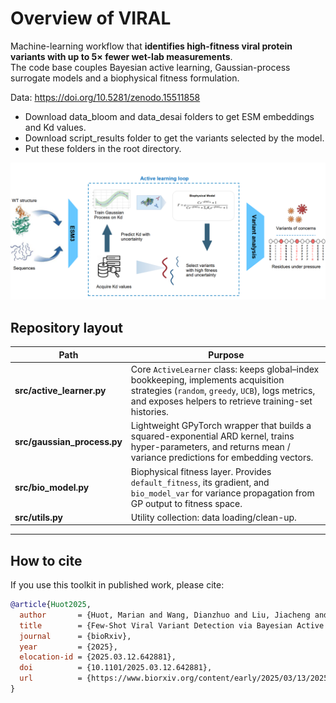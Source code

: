 # Overview of VIRAL

Machine-learning workflow that **identifies high-fitness viral protein variants with up to 5× fewer wet-lab measurements**.  
The code base couples Bayesian active learning, Gaussian-process surrogate models and a biophysical fitness formulation. 

Data: https://doi.org/10.5281/zenodo.15511858 
- Download data_bloom and data_desai folders to get ESM embeddings and Kd values.
- Download script_results folder to get the variants selected by the model.
- Put these folders in the root directory.




![Schematic Overview](schematic.png)


## Repository layout

| Path                        | Purpose                                                                                                                                                                                                |
|-----------------------------|--------------------------------------------------------------------------------------------------------------------------------------------------------------------------------------------------------|
| **src/active_learner.py**   | Core `ActiveLearner` class: keeps global–index bookkeeping, implements acquisition strategies (`random`, `greedy`, `UCB`), logs metrics, and exposes helpers to retrieve training-set histories. |
| **src/gaussian_process.py** | Lightweight GPyTorch wrapper that builds a squared-exponential ARD kernel, trains hyper-parameters, and returns mean / variance predictions for embedding vectors.                                     |
| **src/bio_model.py**        | Biophysical fitness layer. Provides `default_fitness`, its gradient, and `bio_model_var` for variance propagation from GP output to fitness space.                                                     |
| **src/utils.py**            | Utility collection: data loading/clean-up.                          |


---

## How to cite

If you use this toolkit in published work, please cite:

```bibtex
@article{Huot2025,
  author       = {Huot, Marian and Wang, Dianzhuo and Liu, Jiacheng and Shakhnovich, Eugene},
  title        = {Few-Shot Viral Variant Detection via Bayesian Active Learning and Biophysics},
  journal      = {bioRxiv},
  year         = {2025},
  elocation-id = {2025.03.12.642881},
  doi          = {10.1101/2025.03.12.642881},
  url          = {https://www.biorxiv.org/content/early/2025/03/13/2025.03.12.642881}
}
```
